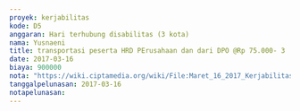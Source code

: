 ```yaml
---
proyek: kerjabilitas
kode: D5
anggaran: Hari terhubung disabilitas (3 kota)
nama: Yusnaeni
title: transportasi peserta HRD PErusahaan dan dari DPO @Rp 75.000- 3
date: 2017-03-16
biaya: 900000
nota: "https://wiki.ciptamedia.org/wiki/File:Maret_16_2017_Kerjabilitas_D5_transport_peserta_3_Neni.png"
tanggalpelunasan: 2017-03-16
notapelunasan:
---
```

